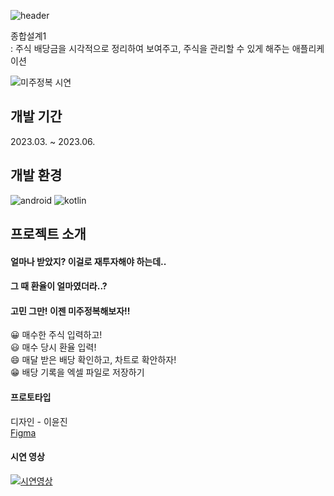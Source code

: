 ![header](https://capsule-render.vercel.app/api?type=waving&color=0070C0&height=250&section=header&text=미주정복&fontSize=90&fontColor=ffffff)

종합설계1   
: 주식 배당금을 시각적으로 정리하여 보여주고, 주식을 관리할 수 있게 해주는 애플리케이션  

![미주정복 시연](https://github.com/Yoonjin-Lee/us-dividend/assets/71547678/49d10ea3-60db-4dbb-9627-3cdfac504266)

개발 기간
---
2023.03. ~ 2023.06.

개발 환경
---
![android](https://img.shields.io/badge/Android-3DDC84?style=for-the-badge&logo=android&logoColor=white) ![kotlin](https://img.shields.io/badge/Kotlin-0095D5?&style=for-the-badge&logo=kotlin&logoColor=white)  

프로젝트 소개
---
#### 얼마나 받았지? 이걸로 재투자해야 하는데..  
#### 그 때 환율이 얼마였더라..?
#### 고민 그만! 이젠 미주정복해보자!!
😀 매수한 주식 입력하고!  
😃 매수 당시 환율 입력!  
😄 매달 받은 배당 확인하고, 차트로 확안하자!  
😁 배당 기록을 엑셀 파일로 저장하기    


#### 프로토타입
디자인 - 이윤진   
[Figma](https://www.figma.com/file/ROVhRrEokhOPhvCpfMwPkY/UI-%EB%94%94%EC%9E%90%EC%9D%B8-%EC%84%A4%EA%B3%84?type=design&node-id=2%3A97&mode=dev)  

#### 시연 영상
[![시연영상](http://img.youtube.com/vi/dWHUoTT2pQ0/0.jpg)](https://youtu.be/dWHUoTT2pQ0)
